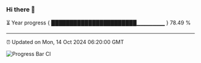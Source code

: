 ### Hi there 👋

⏳ Year progress { ███████████████████████▁▁▁▁▁▁▁ } 78.49 %

---

⏰ Updated on Mon, 14 Oct 2024 06:20:00 GMT

![Progress Bar CI](https://github.com/liununu/liununu/workflows/Progress%20Bar%20CI/badge.svg)
